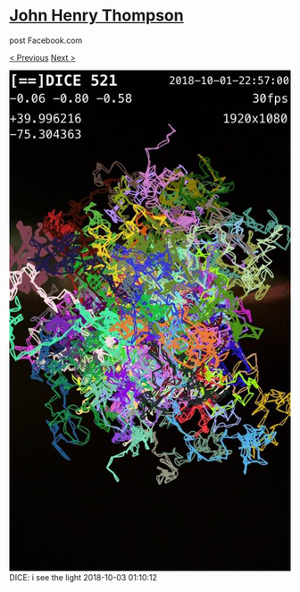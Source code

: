 # [John Henry Thompson](../README.md)
post Facebook.com

[< Previous](2018-10-03-1.md) [Next >](2018-10-02-1.md)

[![](../media/2018-10-03/Timeline-Photos-DICE-i-see-the-light.jpg)](../README.md)
DICE: i see the light
2018-10-03 01:10:12